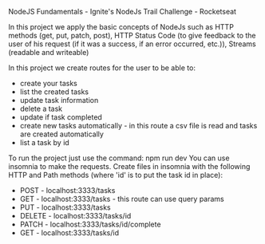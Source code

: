 NodeJS Fundamentals - Ignite's NodeJs Trail Challenge - Rocketseat

In this project we apply the basic concepts of NodeJs such as HTTP methods (get, put, patch, post), HTTP Status Code (to give feedback to the user of his request (if it was a success, if an error occurred, etc.)), Streams (readable and writeable)

In this project we create routes for the user to be able to:

- create your tasks
- list the created tasks
- update task information
- delete a task
- update if task completed
- create new tasks automatically - in this route a csv file is read and tasks are created automatically
- list a task by id

To run the project just use the command: npm run dev
You can use insomnia to make the requests. Create files in insomnia with the following HTTP and Path methods (where 'id' is to put the task id in place):

- POST - localhost:3333/tasks
- GET - localhost:3333/tasks - this route can use query params
- PUT - localhost:3333/tasks
- DELETE - localhost:3333/tasks/id
- PATCH - localhost:3333/tasks/id/complete
- GET - localhost:3333/tasks/id
